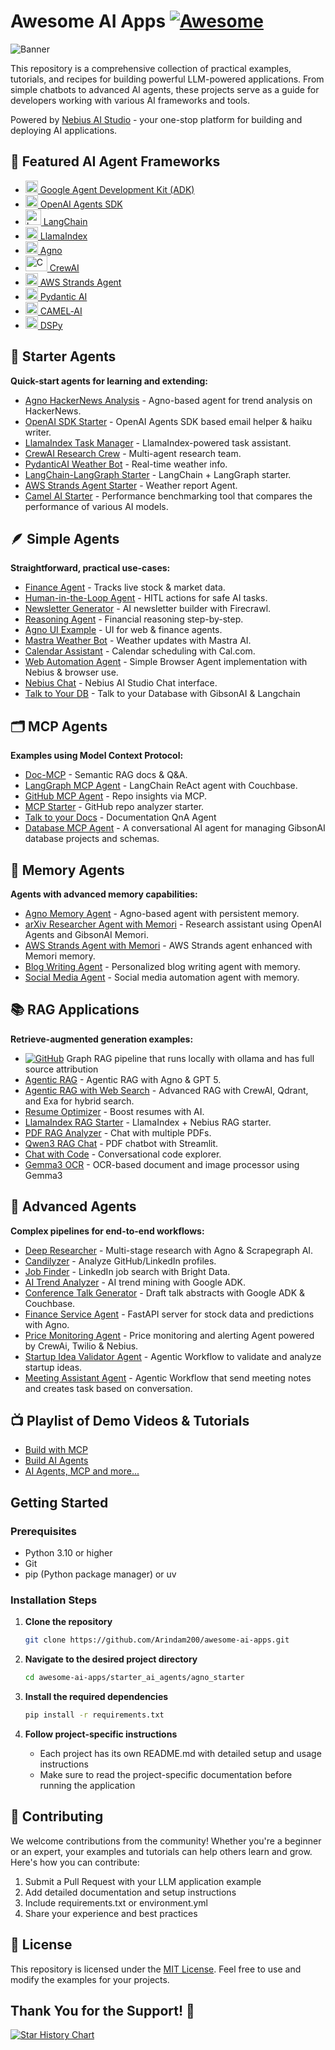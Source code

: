 # Awesome AI Apps [![Awesome](https://awesome.re/badge.svg)](https://awesome.re)

![Banner](/assets/banner_new.png)

This repository is a comprehensive collection of practical examples, tutorials, and recipes for building powerful LLM-powered applications. From simple chatbots to advanced AI agents, these projects serve as a guide for developers working with various AI frameworks and tools.

Powered by [Nebius AI Studio](https://dub.sh/nebius) - your one-stop platform for building and deploying AI applications.

## 🚀 Featured AI Agent Frameworks

- [<img src="https://raw.githubusercontent.com/google/adk-python/main/assets/agent-development-kit.png" alt="Google ADK logo" width="20" height="20"> Google Agent Development Kit (ADK)](https://google.github.io/adk-docs/)
- [<img src="https://avatars.githubusercontent.com/u/14957082?s=200&v=4" alt="OpenAI Agents SDK logo" width="20" height="20"> OpenAI Agents SDK](https://openai.github.io/openai-agents-python/)
- [<img src="https://cdn.simpleicons.org/langchain" alt="LangChain logo" width="25" height="25"> LangChain ](https://python.langchain.com/)
- [<img src="https://avatars.githubusercontent.com/u/130722866?s=200&v=4" alt="Llamaindex logo" width="20" height="20"> LlamaIndex](https://www.llamaindex.ai/)
- [<img src="https://avatars.githubusercontent.com/u/104874993?s=48&v=4" alt="Agno logo" width="20" height="20"> Agno](https://www.agno.com/)
- [<img src="https://cdn.prod.website-files.com/66cf2bfc3ed15b02da0ca770/66d07240057721394308addd_Logo%20(1).svg" alt="CrewAI logo" width="35" height="25"> CrewAI](https://www.crewai.com/)
- [<img src="https://avatars.githubusercontent.com/u/209155962?s=200&v=4" alt="AWS Strands Agents logo" width="20" height="20"> AWS Strands Agent](https://strandsagents.com/)
- [<img src="https://avatars.githubusercontent.com/u/110818415?s=200&v=4" alt="Pydantic AI logo" width="20" height="20"> Pydantic AI](https://ai.pydantic.dev/)
- [<img src="https://avatars.githubusercontent.com/u/134388954?s=200&v=4" alt="Camel AI logo" width="20" height="20"> CAMEL‑AI](https://www.camel-ai.org/)
- [<img src="assets/DSPy.png" alt="DSPy logo" width="20" height="20"> DSPy](https://dspy.ai/)

## 🧩 Starter Agents

**Quick-start agents for learning and extending:**

- [Agno HackerNews Analysis](starter_ai_agents/agno_starter) - Agno-based agent for trend analysis on HackerNews.
- [OpenAI SDK Starter](starter_ai_agents/openai_agents_sdk) - OpenAI Agents SDK based email helper & haiku writer.
- [LlamaIndex Task Manager](starter_ai_agents/llamaindex_starter) - LlamaIndex-powered task assistant.
- [CrewAI Research Crew](starter_ai_agents/crewai_starter) - Multi-agent research team.
- [PydanticAI Weather Bot](starter_ai_agents/pydantic_starter) - Real-time weather info.
- [LangChain-LangGraph Starter](starter_ai_agents/langchain_langgraph_starter) - LangChain + LangGraph starter.
- [AWS Strands Agent Starter](starter_ai_agents/aws_strands_starter) - Weather report Agent.
- [Camel AI Starter](starter_ai_agents/camel_ai_starter) - Performance benchmarking tool that compares the performance of various AI models.

## 🪶 Simple Agents

**Straightforward, practical use-cases:**

- [Finance Agent](simple_ai_agents/finance_agent) - Tracks live stock & market data.
- [Human-in-the-Loop Agent](simple_ai_agents/human_in_the_loop_agent) - HITL actions for safe AI tasks.
- [Newsletter Generator](simple_ai_agents/newsletter_agent) - AI newsletter builder with Firecrawl.
- [Reasoning Agent](simple_ai_agents/reasoning_agent) - Financial reasoning step-by-step.
- [Agno UI Example](simple_ai_agents/agno_ui_agent) - UI for web & finance agents.
- [Mastra Weather Bot](simple_ai_agents/mastra_ai_weather_agent) - Weather updates with Mastra AI.
- [Calendar Assistant](simple_ai_agents/cal_scheduling_agent) - Calendar scheduling with Cal.com.
- [Web Automation Agent](simple_ai_agents/browser_agent) - Simple Browser Agent implementation with Nebius & browser use.
- [Nebius Chat](simple_ai_agents/nebius_chat) - Nebius AI Studio Chat interface.
- [Talk to Your DB](simple_ai_agents/talk_to_db) - Talk to your Database with GibsonAI & Langchain

## 🗂️ MCP Agents

**Examples using Model Context Protocol:**

- [Doc-MCP](mcp_ai_agents/doc_mcp) - Semantic RAG docs & Q\&A.
- [LangGraph MCP Agent](mcp_ai_agents/langchain_langgraph_mcp_agent) - LangChain ReAct agent with Couchbase.
- [GitHub MCP Agent](mcp_ai_agents/github_mcp_agent) - Repo insights via MCP.
- [MCP Starter](mcp_ai_agents/mcp_starter) - GitHub repo analyzer starter.
- [Talk to your Docs](mcp_ai_agents/docs_qna_agent) - Documentation QnA Agent
- [Database MCP Agent](mcp_ai_agents/database_mcp_agent) - A conversational AI agent for managing GibsonAI database projects and schemas.

## 🧠 Memory Agents

**Agents with advanced memory capabilities:**

- [Agno Memory Agent](memory_agents/agno_memory_agent) - Agno-based agent with persistent memory.
- [arXiv Researcher Agent with Memori](memory_agents/arxiv_researcher_agent_with_memori) - Research assistant using OpenAI Agents and GibsonAI Memori.
- [AWS Strands Agent with Memori](memory_agents/aws_strands_agent_with_memori) - AWS Strands agent enhanced with Memori memory.
- [Blog Writing Agent](memory_agents/blog_writing_agent) - Personalized blog writing agent with memory.
- [Social Media Agent](memory_agents/social_media_agent) - Social media automation agent with memory.


## 📚 RAG Applications

**Retrieve-augmented generation examples:**

- [![GitHub](https://img.shields.io/badge/GitHub-100000?style=for-the-badge&logo=github&logoColor=white)](https://github.com/bibinprathap/VeritasGraph) Graph RAG pipeline that runs locally with ollama and has full source attribution
- [Agentic RAG](rag_apps/agentic_rag) - Agentic RAG with Agno & GPT 5.
- [Agentic RAG with Web Search](rag_apps/agentic_rag_with_web_search) - Advanced RAG with CrewAI, Qdrant, and Exa for hybrid search.
- [Resume Optimizer](rag_apps/resume_optimizer) - Boost resumes with AI.
- [LlamaIndex RAG Starter](rag_apps/llamaIndex_starter) - LlamaIndex + Nebius RAG starter.
- [PDF RAG Analyzer](rag_apps/pdf_rag_analyser) - Chat with multiple PDFs.
- [Qwen3 RAG Chat](rag_apps/qwen3_rag) - PDF chatbot with Streamlit.
- [Chat with Code](rag_apps/chat_with_code) - Conversational code explorer.
- [Gemma3 OCR](rag_apps/gemma_ocr/) - OCR-based document and image processor using Gemma3

## 🔬 Advanced Agents

**Complex pipelines for end-to-end workflows:**

- [Deep Researcher](advance_ai_agents/deep_researcher_agent) - Multi-stage research with Agno & Scrapegraph AI.
- [Candilyzer](advance_ai_agents/candidate_analyser) - Analyze GitHub/LinkedIn profiles.
- [Job Finder](advance_ai_agents/job_finder_agent) - LinkedIn job search with Bright Data.
- [AI Trend Analyzer](advance_ai_agents/trend_analyzer_agent) - AI trend mining with Google ADK.
- [Conference Talk Generator](advance_ai_agents/conference_talk_abstract_generator) - Draft talk abstracts with Google ADK & Couchbase.
- [Finance Service Agent](advance_ai_agents/finance_service_agent) - FastAPI server for stock data and predictions with Agno.
- [Price Monitoring Agent](advance_ai_agents/price_monitoring_agent) - Price monitoring and alerting Agent powered by CrewAi, Twilio & Nebius.
- [Startup Idea Validator Agent](advance_ai_agents/startup_idea_validator_agent) - Agentic Workflow to validate and analyze startup ideas.
- [Meeting Assistant Agent](advance_ai_agents/meeting_assistant_agent) - Agentic Workflow that send meeting notes and creates task based on conversation.

## 📺 Playlist of Demo Videos & Tutorials

- [Build with MCP](https://www.youtube.com/playlist?list=PLMZM1DAlf0Lolxax4L2HS54Me8gn1gkz4)
- [Build AI Agents](https://www.youtube.com/playlist?list=PLMZM1DAlf0LqixhAG9BDk4O_FjqnaogK8)
- [AI Agents, MCP and more...](https://www.youtube.com/playlist?list=PL2ambAOfYA6-LDz0KpVKu9vJKAqhv0KKI)

## Getting Started

### Prerequisites

- Python 3.10 or higher
- Git
- pip (Python package manager) or uv

### Installation Steps

1. **Clone the repository**

   ```bash
   git clone https://github.com/Arindam200/awesome-ai-apps.git
   ```

2. **Navigate to the desired project directory**

   ```bash
   cd awesome-ai-apps/starter_ai_agents/agno_starter
   ```

3. **Install the required dependencies**

   ```bash
   pip install -r requirements.txt
   ```

4. **Follow project-specific instructions**
   - Each project has its own README.md with detailed setup and usage instructions
   - Make sure to read the project-specific documentation before running the application

## 🤝 Contributing

We welcome contributions from the community! Whether you're a beginner or an expert, your examples and tutorials can help others learn and grow. Here's how you can contribute:

1. Submit a Pull Request with your LLM application example
2. Add detailed documentation and setup instructions
3. Include requirements.txt or environment.yml
4. Share your experience and best practices

## 📜 License

This repository is licensed under the [MIT License](./LICENSE). Feel free to use and modify the examples for your projects.

## Thank You for the Support! 🙏

[![Star History Chart](https://api.star-history.com/svg?repos=Arindam200/awesome-ai-apps&type=Date)](https://www.star-history.com/#Arindam200/awesome-ai-apps&Date)
